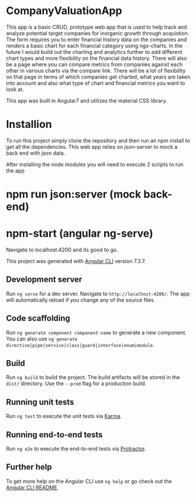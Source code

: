# CompanyValuationApp

This app is a basic CRUD, prototype web app that is used to help track and analyze potential target companies for inorganic growth through acquistion. The form requires you to enter financial history data on the companies and renders a basic chart for each financial category using ngx-charts. In the future I would build out the charting and analytics further to add different chart types and more flexibility on the financial data history. There will also be a page where you can compare metrics from companies against each other in various charts via the compare link. There will be a lot of flexibility on that page in terms of which companies get charted, what years are taken into account and also what type of chart and financial metrics you want to look at.

This app was built in Angular7 and utilizes the material CSS library.

# Installion
To run this project simply clone the repository and then run an npm install to get all the dependencies. This web app relies on json-server to mock a back end with json data.

After installing the node modules you will need to execute 2 scripts to run the app
# npm run json:server (mock back-end)
# npm-start (angular ng-serve)

Navigate to localhost:4200 and its good to go.

This project was generated with [Angular CLI](https://github.com/angular/angular-cli) version 7.3.7.

## Development server

Run `ng serve` for a dev server. Navigate to `http://localhost:4200/`. The app will automatically reload if you change any of the source files.

## Code scaffolding

Run `ng generate component component-name` to generate a new component. You can also use `ng generate directive|pipe|service|class|guard|interface|enum|module`.

## Build

Run `ng build` to build the project. The build artifacts will be stored in the `dist/` directory. Use the `--prod` flag for a production build.

## Running unit tests

Run `ng test` to execute the unit tests via [Karma](https://karma-runner.github.io).

## Running end-to-end tests

Run `ng e2e` to execute the end-to-end tests via [Protractor](http://www.protractortest.org/).

## Further help

To get more help on the Angular CLI use `ng help` or go check out the [Angular CLI README](https://github.com/angular/angular-cli/blob/master/README.md).
